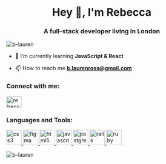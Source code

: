 
<h1 align="center">Hey 👋, I'm Rebecca</h1>
<h3 align="center">A full-stack developer living in London</h3>

<p align="left"> <img src="https://komarev.com/ghpvc/?username=b-lauren&label=Profile%20views&color=0e75b6&style=flat" alt="b-lauren" /> </p>

- 🌱 I’m currently learning **JavaScript & React**

- 📫 How to reach me **b.laurenross@gmail.com**

<h3 align="left">Connect with me:</h3>
<p align="left">
<a href="https://instagram.com/rebecca_codes" target="blank"><img align="center" src="https://cdn.jsdelivr.net/npm/simple-icons@3.0.1/icons/instagram.svg" alt="rebecca_codes" height="30" width="40" /></a>
</p>

<h3 align="left">Languages and Tools:</h3>
<p align="left"> <a href="https://www.w3schools.com/css/" target="_blank"> <img src="https://devicons.github.io/devicon/devicon.git/icons/css3/css3-original-wordmark.svg" alt="css3" width="40" height="40"/> </a> <a href="https://www.figma.com/" target="_blank"> <img src="https://www.vectorlogo.zone/logos/figma/figma-icon.svg" alt="figma" width="40" height="40"/> </a> <a href="https://www.w3.org/html/" target="_blank"> <img src="https://devicons.github.io/devicon/devicon.git/icons/html5/html5-original-wordmark.svg" alt="html5" width="40" height="40"/> </a> <a href="https://developer.mozilla.org/en-US/docs/Web/JavaScript" target="_blank"> <img src="https://devicons.github.io/devicon/devicon.git/icons/javascript/javascript-original.svg" alt="javascript" width="40" height="40"/> </a> <a href="https://www.postgresql.org" target="_blank"> <img src="https://devicons.github.io/devicon/devicon.git/icons/postgresql/postgresql-original-wordmark.svg" alt="postgresql" width="40" height="40"/> </a> <a href="https://rubyonrails.org" target="_blank"> <img src="https://devicons.github.io/devicon/devicon.git/icons/rails/rails-original-wordmark.svg" alt="rails" width="40" height="40"/> </a> <a href="https://www.ruby-lang.org/en/" target="_blank"> <img src="https://devicons.github.io/devicon/devicon.git/icons/ruby/ruby-original-wordmark.svg" alt="ruby" width="40" height="40"/> </a> </p>

<p><img align="center" src="https://github-readme-streak-stats.herokuapp.com/?user=b-lauren&" alt="b-lauren" /></p>
